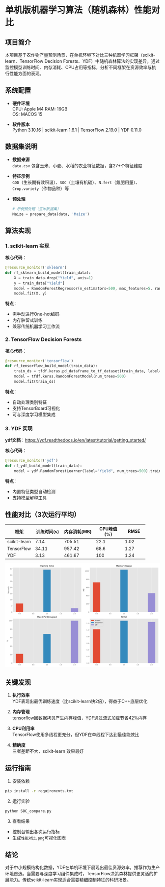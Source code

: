 # 单机版机器学习算法（随机森林）性能对比

## 项目简介
本项目基于农作物产量预测场景，在单机环境下对比三种机器学习框架（scikit-learn、TensorFlow Decision Forests、YDF）中随机森林算法的实现差异。通过监控模型训练时间、内存消耗、CPU占用等指标，分析不同框架在资源效率与执行性能方面的表现。

## 系统配置
- **硬件环境**  
  CPU: Apple M4
  RAM: 16GB  
  OS: MACOS 15

- **软件版本**  
  Python 3.10.16 | scikit-learn 1.6.1 | TensorFlow 2.19.0 | YDF 0.11.0

## 数据集说明
- **数据来源**  
  `data.csv` 包含玉米、小麦、水稻的农业特征数据，含27+个特征维度

- **特征示例**  
  `GDD`（生长期有效积温）、`SOC`（土壤有机碳）、`N.fert`（氮肥用量）、`Crop.variety`（作物品种）等

- **预处理**  
  ```python
  # 示例预处理（玉米数据集）
  Maize = prepare_data(data, 'Maize') 
  ```

## 算法实现

### 1. scikit-learn 实现
**核心代码**：
```python
@resource_monitor('sklearn')
def rf_sklearn_build_model(train_data):
    X = train_data.drop("Yield", axis=1)
    y = train_data["Yield"]
    model = RandomForestRegressor(n_estimators=500, max_features=5, random_state=123)
    model.fit(X, y)
```

**特点**：  
- 需手动进行One-hot编码
- 内存驻留式训练
- 兼容传统机器学习工作流

### 2. TensorFlow Decision Forests
**核心代码**：
```python
@resource_monitor('tensorflow')
def rf_tensorflow_build_model(train_data):
    train_ds = tfdf.keras.pd_dataframe_to_tf_dataset(train_data, label="Yield")
    model = tfdf.keras.RandomForestModel(num_trees=500)
    model.fit(train_ds)
```

**特点**：  
- 自动处理类别特征
- 支持TensorBoard可视化
- 可与深度学习模型集成

### 3. YDF 实现
**ydf文档**：https://ydf.readthedocs.io/en/latest/tutorial/getting_started/

**核心代码**：
```python
@resource_monitor('ydf')
def rf_ydf_build_model(train_data):
    model = ydf.RandomForestLearner(label="Yield", num_trees=500).train(train_data)
```

**特点**：  
- 内置特征类型自动检测
- 支持模型解释工具


## 性能对比（3次运行平均）

<table>
  <thead>
    <tr>
      <th>框架</th>
      <th style="width:80px">训练时间(s)</th>
      <th style="width:90px">内存消耗(MB)</th>
      <th style="width:80px">CPU峰值(%)</th>
      <th style="width:60px">RMSE</th>
    </tr>
  </thead>
  <tbody>
    <tr>
      <td>scikit-learn</td>
      <td>7.14</td>
      <td>705.51</td>
      <td>22.1</td>
      <td>1.02</td>
    </tr>
    <tr>
      <td>TensorFlow</td>
      <td>34.11</td>
      <td>957.42</td>
      <td>68.6</td>
      <td>1.27</td>
    </tr>
    <tr>
      <td>YDF</td>
      <td>3.13</td>
      <td>461.67</td>
      <td>100</td>
      <td>1.24</td>
    </tr>
  </tbody>
</table>

![性能对比图](性能对比_readme.png)

## 关键发现
1. **执行效率**  
   YDF表现出最优训练速度（比scikit-learn快2倍），得益于C++底层优化

2. **内存管理**  
   tensorflow因数据拷贝产生内存峰值，YDF通过流式加载节省42%内存

3. **CPU利用率**  
   TensorFlow使用多线程更充分，但YDF在单线程下达到最佳能效比

4. **精确度**  
   三者差距不大，scikit-learn 效果最好

## 运行指南

1. 安装依赖
```bash
pip install -r requirements.txt
```

2. 运行实验
```bash
python SOC_compare.py
```

3. 查看结果
- 控制台输出各次运行指标
- 生成`性能对比.png`可视化图表


## 结论
对于中小规模结构化数据，YDF在单机环境下展现出最佳资源效率，推荐作为生产环境首选。当需要与深度学习组件集成时，TensorFlow决策森林提供更灵活的扩展能力。传统scikit-learn实现适合需要精细控制特征的科研场景。
